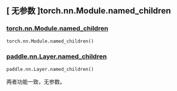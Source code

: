 ## [ 无参数 ]torch.nn.Module.named_children

### [torch.nn.Module.named_children](https://pytorch.org/docs/stable/generated/torch.nn.Module.html#torch.nn.Module.named_children)

```python
torch.nn.Module.named_children()
```

### [paddle.nn.Layer.named_children](https://www.paddlepaddle.org.cn/documentation/docs/zh/api/paddle/nn/Layer_cn.html#named-children)

```python
paddle.nn.Layer.named_children()
```

两者功能一致，无参数。
